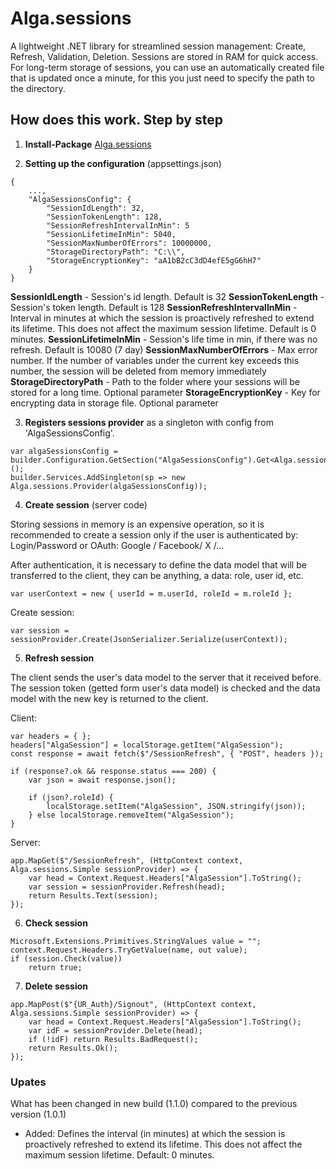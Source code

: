 # Alga.sessions

A lightweight .NET library for streamlined session management: Create, Refresh, Validation, Deletion. Sessions are stored in RAM for quick access. For long-term storage of sessions, you can use an automatically created file that is updated once a minute, for this you just need to specify the path to the directory.

## How does this work. Step by step

1. **Install-Package** [Alga.sessions](https://www.nuget.org/packages/Alga.sessions)

2. **Setting up the configuration** (appsettings.json)

```
{
    ...,
    "AlgaSessionsConfig": {
        "SessionIdLength": 32, 
        "SessionTokenLength": 128,
        "SessionRefreshIntervalInMin": 5 
        "SessionLifetimeInMin": 5040,
        "SessionMaxNumberOfErrors": 10000000,
        "StorageDirectoryPath": "C:\\",
        "StorageEncryptionKey": "aA1bB2cC3dD4efE5gG6hH7"
    }
}
```

**SessionIdLength** - Session's id length. Default is 32
**SessionTokenLength** - Session's token length. Default is 128
**SessionRefreshIntervalInMin** - Interval in minutes at which the session is proactively refreshed to extend its lifetime. This does not affect the maximum session lifetime. Default is 0 minutes.
**SessionLifetimeInMin** - Session's life time in min, if there was no refresh. Default is 10080 (7 day)
**SessionMaxNumberOfErrors** - Max error number. If the number of variables under the current key exceeds this number, the session will be deleted from memory immediately
**StorageDirectoryPath** - Path to the folder where your sessions will be stored for a long time. Optional parameter
**StorageEncryptionKey** - Key for encrypting data in storage file. Optional parameter

3. **Registers sessions provider** as a singleton with config from 'AlgaSessionsConfig'.

```
var algaSessionsConfig = builder.Configuration.GetSection("AlgaSessionsConfig").Get<Alga.sessions.Models.Config>();
builder.Services.AddSingleton(sp => new Alga.sessions.Provider(algaSessionsConfig));
```

4. **Create session** (server code)

Storing sessions in memory is an expensive operation, so it is recommended to create a session only if the user is authenticated by: Login/Password or OAuth: Google / Facebook/ X /...

After authentication, it is necessary to define the data model that will be transferred to the client, they can be anything, a data: role, user id, etc.

```
var userContext = new { userId = m.userId, roleId = m.roleId }; 
```

Create session:

```
var session = sessionProvider.Create(JsonSerializer.Serialize(userContext));
```

5. **Refresh session**

The client sends the user's data model to the server that it received before. The session token (getted form user's data model) is checked and the data model with the new key is returned to the client.

Client:

```
var headers = { };
headers["AlgaSession"] = localStorage.getItem("AlgaSession");
const response = await fetch($"/SessionRefresh", { "POST", headers });

if (response?.ok && response.status === 200) {
    var json = await response.json();

    if (json?.roleId) {
        localStorage.setItem("AlgaSession", JSON.stringify(json));
    } else localStorage.removeItem("AlgaSession");
}
```

Server:

```
app.MapGet($"/SessionRefresh", (HttpContext context, Alga.sessions.Simple sessionProvider) => { 
    var head = Context.Request.Headers["AlgaSession"].ToString();
    var session = sessionProvider.Refresh(head);
    return Results.Text(session);
});

```


6. **Check session**

```
Microsoft.Extensions.Primitives.StringValues value = ""; 
context.Request.Headers.TryGetValue(name, out value);
if (session.Check(value))
    return true;
```

7. **Delete session**

```
app.MapPost($"{UR_Auth}/Signout", (HttpContext context, Alga.sessions.Simple sessionProvider) => { 
    var head = Context.Request.Headers["AlgaSession"].ToString();
    var idF = sessionProvider.Delete(head);
    if (!idF) return Results.BadRequest();
    return Results.Ok();
});
```

### Upates

What has been changed in new build (1.1.0) compared to the previous version (1.0.1)

- Added: Defines the interval (in minutes) at which the session is proactively refreshed to extend its lifetime. This does not affect the maximum session lifetime. Default: 0 minutes.